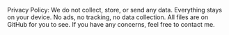 Privacy Policy: We do not collect, store, or send any data. Everything stays on your device. No ads, no tracking, no data collection. All files are on GitHub for you to see. If you have any concerns, feel free to contact me.

